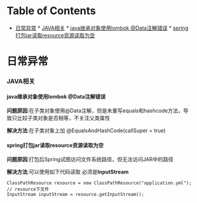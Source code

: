Table of Contents
=================

   * [日常异常](#日常异常)
         * [JAVA相关](#java相关)
            * [java继承对象使用lombok @Data注解错误](#java继承对象使用lombok-data注解错误)
            * [spring打包jar读取resource资源读取为空](#spring打包jar读取resource资源读取为空)
            
# 日常异常

### JAVA相关

#### java继承对象使用lombok @Data注解错误

**问题原因**:在子类对象使用@Data注解，但是未重写equals和hashcode方法，导致只比较子类对象是否相等，不关注父类属性

**解决方法**:在子类对象上加 @EqualsAndHashCode(callSuper = true)

#### spring打包jar读取resource资源读取为空

**问题原因**:打包后Spring试图访问文件系统路径，但无法访问JAR中的路径

**解决方法**:可以使用如下代码读取  必须是**InputStream**

```
ClassPathResource resource = new ClassPathResource("application.yml"); // resource下文件
InputStream inputStream = resource.getInputStream();
```